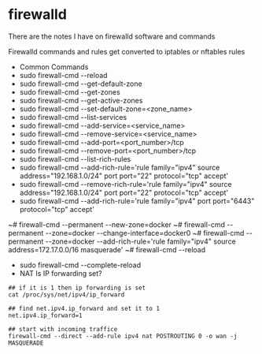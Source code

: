 # firewalld


There are the notes I have on firewalld software and commands

Firewalld  commands and rules get converted to iptables or nftables rules
- Common Commands
 - sudo firewall-cmd --reload
 - sudo firewall-cmd --get-default-zone
 - sudo firewall-cmd --get-zones
 - sudo firewall-cmd --get-active-zones
 - sudo firewall-cmd --set-default-zone=<zone_name>
 - sudo firewall-cmd --list-services
 - sudo firewall-cmd --add-service=<service_name>
 - sudo firewall-cmd --remove-service=<service_name>
 - sudo firewall-cmd --add-port=<port_number>/tcp
 - sudo firewall-cmd --remove-port=<port_number>/tcp
 - sudo firewall-cmd --list-rich-rules
 - sudo firewall-cmd --add-rich-rule='rule family="ipv4" source address="192.168.1.0/24" port port="22" protocol="tcp" accept'
 - sudo firewall-cmd --remove-rich-rule='rule family="ipv4" source address="192.168.1.0/24" port port="22" protocol="tcp" accept'
 - sudo firewall-cmd --add-rich-rule='rule family="ipv4"  port port="6443" protocol="tcp" accept'


~# firewall-cmd --permanent --new-zone=docker
~# firewall-cmd --permanent --zone=docker --change-interface=docker0
~# firewall-cmd --permanent --zone=docker --add-rich-rule='rule family="ipv4" source address=172.17.0.0/16 masquerade'
~# firewall-cmd --reload


 - sudo firewall-cmd --complete-reload
-  NAT
	Is IP forwarding set?
	
```
## if it is 1 then ip forwarding is set 
cat /proc/sys/net/ipv4/ip_forward
```
	
```
## find net.ipv4.ip_forward and set it to 1 
net.ipv4.ip_forward=1
```

```
## start with incoming traffice 
firewall-cmd --direct --add-rule ipv4 nat POSTROUTING 0 -o wan -j MASQUERADE
```